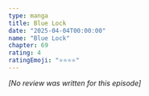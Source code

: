 ```yaml
---
type: manga
title: Blue Lock
date: "2025-04-04T00:00:00"
name: "Blue Lock"
chapter: 69
rating: 4
ratingEmoji: "⭐️⭐️⭐️⭐️"
---
```


_[No review was written for this episode]_